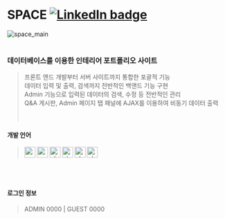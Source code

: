 # SPACE  [![LinkedIn badge](http://img.shields.io/badge/Space-63460a?style=flat?link=http://cocoao.dothome.co.kr/space)](http://cocoao.dothome.co.kr/space)
![space_main](https://user-images.githubusercontent.com/77706809/111737128-64234c80-88c2-11eb-9231-a46755f8efa5.gif)
<br><br>

### 데이터베이스를 이용한 인테리어 포트폴리오 사이트
> 프론트 앤드 개발부터 서버 사이트까지 통합한 포괄적 기능<br>
> 데이터 입력 및 출력, 검색까지 전반적인 백앤드 기능 구현<br>
> Admin 기능으로 입력된 데이터의 검색, 수정 등 전반적인 관리<br>
> Q&A 게시판, Admin 페이지 탭 패널에 AJAX를 이용하여 비동기 데이터 출력<br>
<br><br>


#### 개발 언어
> <img width="25" alt="css" src="https://user-images.githubusercontent.com/77706809/111738377-959d1780-88c4-11eb-9039-7d712831422e.png">
> <img width="25" alt="css" src="https://user-images.githubusercontent.com/77706809/111738372-946bea80-88c4-11eb-9ca5-7eec50c76ec5.png">
> <img width="25" alt="php" src="https://user-images.githubusercontent.com/77706809/111738379-9635ae00-88c4-11eb-9d85-744431363d92.png">
> <img width="25" alt="php" src="https://user-images.githubusercontent.com/77706809/111738381-96ce4480-88c4-11eb-8be5-3e695b68ffc6.png">
> <img width="25" alt="php" src="https://user-images.githubusercontent.com/77706809/111738376-959d1780-88c4-11eb-9dcd-30131dc79621.png"> 
> <img width="25" alt="php" src="https://user-images.githubusercontent.com/77706809/111738378-9635ae00-88c4-11eb-9b7e-b05ed63d1a68.png">
<br>
<br>


#### 로그인 정보
> ADMIN 0000 | GUEST 0000
<br>
<br>

